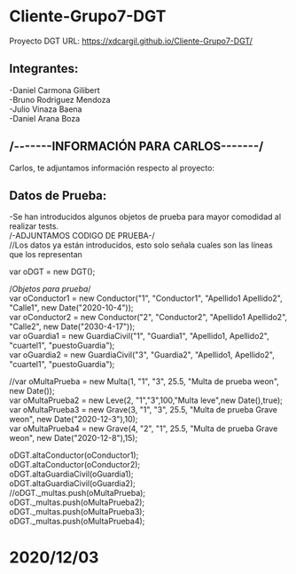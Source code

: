 # Cliente-Grupo7-DGT
Proyecto DGT
URL: https://xdcargil.github.io/Cliente-Grupo7-DGT/

## Integrantes:
-Daniel Carmona Gilibert <br>
-Bruno Rodriguez Mendoza <br>
-Julio Vinaza Baena <br>
-Daniel Arana Boza <br>


## /-------INFORMACIÓN PARA CARLOS-------/
Carlos, te adjuntamos información respecto al proyecto:

## Datos de Prueba: 
-Se han introducidos algunos objetos de prueba para mayor comodidad al realizar tests. <br>
/-ADJUNTAMOS CODIGO DE PRUEBA-/ <br>
//Los datos ya están introducidos, esto solo señala cuales son las líneas que los representan <br>

var oDGT = new DGT(); <br>

/*Objetos para prueba*/ <br>
var oConductor1 = new Conductor("1", "Conductor1", "Apellido1 Apellido2", "Calle1", new Date("2020-10-4")); <br>
var oConductor2 = new Conductor("2", "Conductor2", "Apellido1 Apellido2", "Calle2", new Date("2030-4-17")); <br>
var oGuardia1 = new GuardiaCivil("1", "Guardia1", "Apellido1, Apellido2", "cuartel1", "puestoGuardia"); <br>
var oGuardia2 = new GuardiaCivil("3", "Guardia2", "Apellido1, Apellido2", "cuartel1", "puestoGuardia");<br>

//var oMultaPrueba = new Multa(1, "1", "3", 25.5, "Multa de prueba weon", new Date()); <br>
var oMultaPrueba2 = new Leve(2, "1","3",100,"Multa leve",new Date(),true); <br>
var oMultaPrueba3 = new Grave(3, "1", "3", 25.5, "Multa de prueba Grave weon", new Date("2020-12-3"),10); <br>
var oMultaPrueba4 = new Grave(4, "2", "1", 25.5, "Multa de prueba Grave weon", new Date("2020-12-8"),15); <br>

oDGT.altaConductor(oConductor1); <br>
oDGT.altaConductor(oConductor2); <br>
oDGT.altaGuardiaCivil(oGuardia1); <br>
oDGT.altaGuardiaCivil(oGuardia2); <br>
//oDGT._multas.push(oMultaPrueba); <br>
oDGT._multas.push(oMultaPrueba2); <br>
oDGT._multas.push(oMultaPrueba3); <br>
oDGT._multas.push(oMultaPrueba4); <br>


 # 2020/12/03 #
